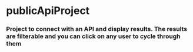 # publicApiProject

<h3> Project to connect with an API and display results. The results are filterable and you can click on any user to cycle through them </h3>
